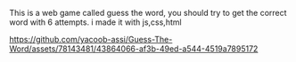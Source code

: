 This is a web game called guess the word, you should try to get the correct word with 6 attempts.
i made it with js,css,html



https://github.com/yacoob-assi/Guess-The-Word/assets/78143481/43864066-af3b-49ed-a544-4519a7895172

